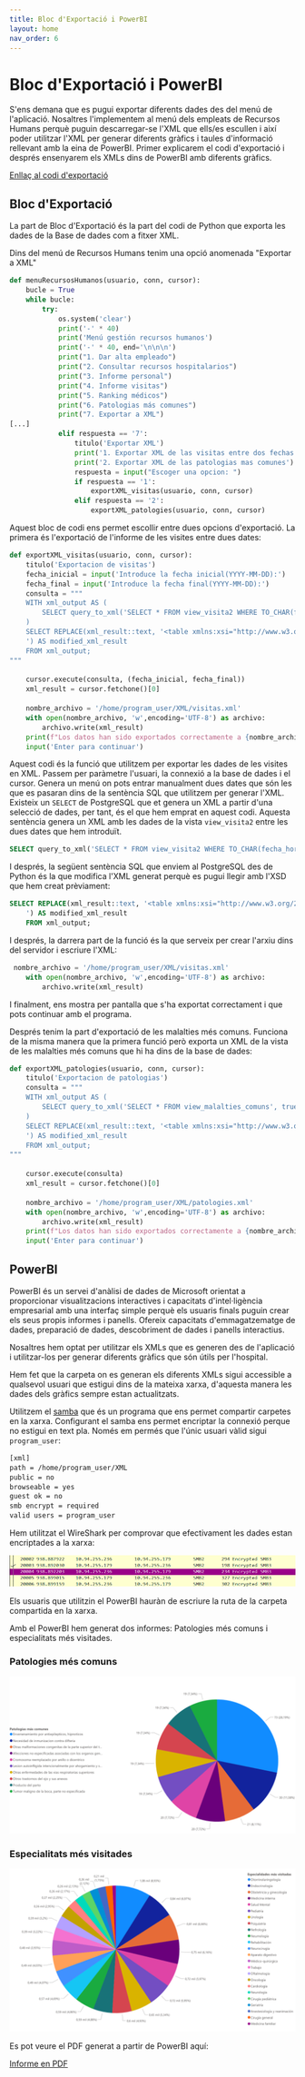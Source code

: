```yaml
---
title: Bloc d'Exportació i PowerBI
layout: home
nav_order: 6
---
```


# Bloc d'Exportació i PowerBI

S'ens demana que es pugui exportar diferents dades des del menú de l'aplicació. Nosaltres l'implementem al menú dels empleats de Recursos Humans perquè puguin descarregar-se l'XML que ells/es escullen i així poder utilitzar l'XML per generar diferents gràfics i taules d'informació rellevant amb la eina de PowerBI. Primer explicarem el codi d'exportació i després ensenyarem els XMLs dins de PowerBI amb diferents gràfics.

[Enllaç al codi d'exportació](https://github.com/Xadouuu7/hospital/blob/main/python/Bloque%20Conexión%20Login/funciones.py)

## Bloc d'Exportació

La part de Bloc d'Exportació és la part del codi de Python que exporta les dades de la Base de dades com a fitxer XML.

Dins del menú de Recursos Humans tenim una opció anomenada "Exportar a XML"

```python
def menuRecursosHumanos(usuario, conn, cursor):
    bucle = True
    while bucle:
        try:
            os.system('clear')
            print('-' * 40)
            print('Menú gestión recursos humanos')
            print('-' * 40, end='\n\n\n')
            print("1. Dar alta empleado")
            print("2. Consultar recursos hospitalarios")
            print("3. Informe personal")
            print("4. Informe visitas")
            print("5. Ranking médicos")
            print("6. Patologias más comunes")
            print("7. Exportar a XML")
[...]
            elif respuesta == '7':
                titulo('Exportar XML')
                print('1. Exportar XML de las visitas entre dos fechas')
                print('2. Exportar XML de las patologias mas comunes')
                respuesta = input("Escoger una opcion: ")
                if respuesta == '1':
                    exportXML_visitas(usuario, conn, cursor)
                elif respuesta == '2':
                    exportXML_patologies(usuario, conn, cursor)
```

Aquest bloc de codi ens permet escollir entre dues opcions d'exportació. La primera és l'exportació de l'informe de les visites entre dues dates:

```python
def exportXML_visitas(usuario, conn, cursor):
    titulo('Exportacion de visitas')
    fecha_inicial = input('Introduce la fecha inicial(YYYY-MM-DD):')
    fecha_final = input('Introduce la fecha final(YYYY-MM-DD):')
    consulta = """
    WITH xml_output AS (
        SELECT query_to_xml('SELECT * FROM view_visita2 WHERE TO_CHAR(fecha_hora, ''YYYY-MM-DD'') BETWEEN '%s' AND '%s'', true, false, '') AS xml_result
    )
    SELECT REPLACE(xml_result::text, '<table xmlns:xsi="http://www.w3.org/2001/XMLSchema-instance">', '<table xmlns:xsi="http://www.w3.org/2001/XMLSchema-instance" xsi:noNamespaceSchemaLocation="visitas.xsd">
    ') AS modified_xml_result
    FROM xml_output;
"""
    
    cursor.execute(consulta, (fecha_inicial, fecha_final))
    xml_result = cursor.fetchone()[0]

    nombre_archivo = '/home/program_user/XML/visitas.xml'
    with open(nombre_archivo, 'w',encoding='UTF-8') as archivo:
        archivo.write(xml_result)
    print(f"Los datos han sido exportados correctamente a {nombre_archivo}.")
    input('Enter para continuar')
```

Aquest codi és la funció que utilitzem per exportar les dades de les visites en XML. Passem per paràmetre l'usuari, la connexió a la base de dades i el cursor. Genera un menú on pots entrar manualment dues dates que són les que es pasaran dins de la sentència SQL que utilitzem per generar l'XML. Existeix un `SELECT` de PostgreSQL que et genera un XML a partir d'una selecció de dades, per tant, és el que hem emprat en aquest codi. Aquesta sentència genera un XML amb les dades de la vista `view_visita2` entre les dues dates que hem introduït.

```sql
SELECT query_to_xml('SELECT * FROM view_visita2 WHERE TO_CHAR(fecha_hora, ''YYYY-MM-DD'') BETWEEN '%s' AND '%s'', true, false, '') AS xml_result
```

I després, la següent sentència SQL que enviem al PostgreSQL des de Python és la que modifica l'XML generat perquè es pugui llegir amb l'XSD que hem creat prèviament:

```sql
SELECT REPLACE(xml_result::text, '<table xmlns:xsi="http://www.w3.org/2001/XMLSchema-instance">', '<table xmlns:xsi="http://www.w3.org/2001/XMLSchema-instance" xsi:noNamespaceSchemaLocation="visitas.xsd">
    ') AS modified_xml_result
    FROM xml_output;
```

I després, la darrera part de la funció és la que serveix per crear l'arxiu dins del servidor i escriure l'XML:

```python
 nombre_archivo = '/home/program_user/XML/visitas.xml'
    with open(nombre_archivo, 'w',encoding='UTF-8') as archivo:
        archivo.write(xml_result)
```

I finalment, ens mostra per pantalla que s'ha exportat correctament i que pots continuar amb el programa.

Després tenim la part d'exportació de les malalties més comuns. Funciona de la misma manera que la primera funció però exporta un XML de la vista de les malalties més comuns que hi ha dins de la base de dades:

```python
def exportXML_patologies(usuario, conn, cursor):
    titulo('Exportacion de patologias')
    consulta = """
    WITH xml_output AS (
        SELECT query_to_xml('SELECT * FROM view_malalties_comuns', true, false, '') AS xml_result
    )
    SELECT REPLACE(xml_result::text, '<table xmlns:xsi="http://www.w3.org/2001/XMLSchema-instance">', '<table xmlns:xsi="http://www.w3.org/2001/XMLSchema-instance" xsi:noNamespaceSchemaLocation="patologies.xsd">
    ') AS modified_xml_result
    FROM xml_output;
"""
    
    cursor.execute(consulta)
    xml_result = cursor.fetchone()[0]

    nombre_archivo = '/home/program_user/XML/patologies.xml'
    with open(nombre_archivo, 'w',encoding='UTF-8') as archivo:
        archivo.write(xml_result)
    print(f"Los datos han sido exportados correctamente a {nombre_archivo}.")
    input('Enter para continuar')
```

## PowerBI

PowerBI és un servei d'anàlisi de dades de Microsoft orientat a proporcionar visualitzacions interactives i capacitats d'intel·ligència empresarial amb una interfaç simple perquè els usuaris finals puguin crear els seus propis informes i panells. Ofereix capacitats d'emmagatzematge de dades, preparació de dades, descobriment de dades i panells interactius.

Nosaltres hem optat per utilitzar els XMLs que es generen des de l'aplicació i utilitzar-los per generar diferents gràfics que són útils per l'hospital. 

Hem fet que la carpeta on es generan els diferents XMLs sigui accessible a qualsevol usuari que estigui dins de la mateixa xarxa, d'aquesta manera les dades dels gràfics sempre estan actualitzats.

Utilitzem el [samba](https://www.samba.org) que és un programa que ens permet compartir carpetes en la xarxa. 
Configurant el samba ens permet encriptar la connexió perque no estigui en text pla. Només em permés que l'únic usuari vàlid sigui `program_user`:

```bash
[xml]
path = /home/program_user/XML
public = no
browseable = yes
guest ok = no
smb encrypt = required
valid users = program_user
```

Hem utilitzat el WireShark per comprovar que efectivament les dades estan encriptades a la xarxa:

![](imagenes/postgres/power_bi/encriptado.png)

Els usuaris que utilitzin el PowerBI hauràn de escriure la ruta de la carpeta compartida en la xarxa.

Amb el PowerBI hem generat dos informes: Patologies més comuns i especialitats més visitades.

### Patologies més comuns

![](imagenes/postgres/power_bi/informe1.png)

### Especialitats més visitades

![](imagenes/postgres/power_bi/informe2.png)

Es pot veure el PDF generat a partir de PowerBI aquí:

[Informe en PDF](https://github.com/Xadouuu7/hospital/blob/main/postgres/PowerBI/Informes.pdf)

